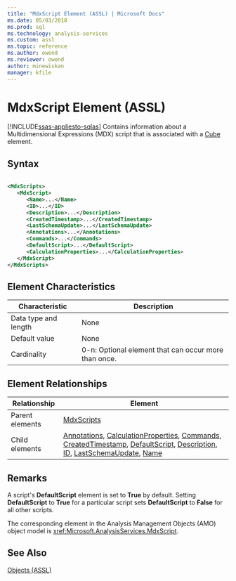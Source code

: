 ```yaml
---
title: "MdxScript Element (ASSL) | Microsoft Docs"
ms.date: 05/03/2018
ms.prod: sql
ms.technology: analysis-services
ms.custom: assl
ms.topic: reference
ms.author: owend
ms.reviewer: owend
author: minewiskan
manager: kfile
---
```

# MdxScript Element (ASSL)
[!INCLUDE[ssas-appliesto-sqlas](../../../includes/ssas-appliesto-sqlas.md)]
  Contains information about a Multidimensional Expressions (MDX) script that is associated with a [Cube](../../../analysis-services/scripting/objects/cube-element-assl.md) element.  
  
## Syntax  
  
```xml  
  
<MdxScripts>  
   <MdxScript>  
      <Name>...</Name>  
      <ID>...</ID>  
      <Description>...</Description>  
      <CreatedTimestamp>...</CreatedTimestamp>  
      <LastSchemaUpdate>...</LastSchemaUpdate>  
      <Annotations>...</Annotations>  
      <Commands>...</Commands>  
      <DefaultScript>...</DefaultScript>  
      <CalculationProperties>...</CalculationProperties>  
   </MdxScript>  
</MdxScripts>  
```  
  
## Element Characteristics  
  
|Characteristic|Description|  
|--------------------|-----------------|  
|Data type and length|None|  
|Default value|None|  
|Cardinality|0-n: Optional element that can occur more than once.|  
  
## Element Relationships  
  
|Relationship|Element|  
|------------------|-------------|  
|Parent elements|[MdxScripts](../../../analysis-services/scripting/collections/mdxscripts-element-assl.md)|  
|Child elements|[Annotations](../../../analysis-services/scripting/collections/annotations-element-assl.md), [CalculationProperties](../../../analysis-services/scripting/collections/calculationproperties-element-assl.md), [Commands](../../../analysis-services/scripting/collections/commands-element-assl.md), [CreatedTimestamp](../../../analysis-services/scripting/properties/createdtimestamp-element-assl.md), [DefaultScript](../../../analysis-services/scripting/properties/defaultscript-element-assl.md), [Description](../../../analysis-services/scripting/properties/description-element-assl.md), [ID](../../../analysis-services/scripting/properties/id-element-assl.md), [LastSchemaUpdate](../../../analysis-services/scripting/properties/lastschemaupdate-element-assl.md), [Name](../../../analysis-services/scripting/properties/name-element-assl.md)|  
  
## Remarks  
 A script's **DefaultScript** element is set to **True** by default. Setting **DefaultScript** to **True** for a particular script sets **DefaultScript** to **False** for all other scripts.  
  
 The corresponding element in the Analysis Management Objects (AMO) object model is <xref:Microsoft.AnalysisServices.MdxScript>.  
  
## See Also  
 [Objects &#40;ASSL&#41;](../../../analysis-services/scripting/objects/objects-assl.md)  
  
  
